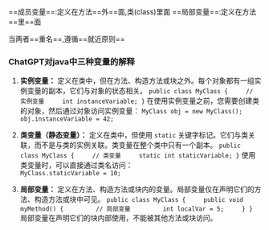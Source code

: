 ==成员变量==:定义在方法==外==面,类(class)里面
==局部变量==:定义在方法==里==面

当两者==重名==,遵循==就近原则==

### ChatGPT对java中三种变量的解释
1. **实例变量：** 定义在类中，但在方法、构造方法或块之外。每个对象都有一组实例变量的副本，它们与对象的状态相关。
    `public class MyClass {     // 实例变量     int instanceVariable; }`
    在使用实例变量之前，您需要创建类的对象，然后通过对象访问实例变量：
    `MyClass obj = new MyClass(); obj.instanceVariable = 42;`
    
2. **类变量（静态变量）：** 定义在类中，但使用 `static` 关键字标记。它们与类关联，而不是与类的实例关联。类变量在整个类中只有一个副本。
    `public class MyClass {     // 类变量     static int staticVariable; }`
    使用类变量时，可以直接通过类名访问：    
    `MyClass.staticVariable = 10;`
    
3. **局部变量：** 定义在方法、构造方法或块内的变量。局部变量仅在声明它们的方法、构造方法或块中可见。
    `public class MyClass {     public void myMethod() {         // 局部变量         int localVar = 5;     } }`
    局部变量在声明它们的块内部使用，不能被其他方法或块访问。